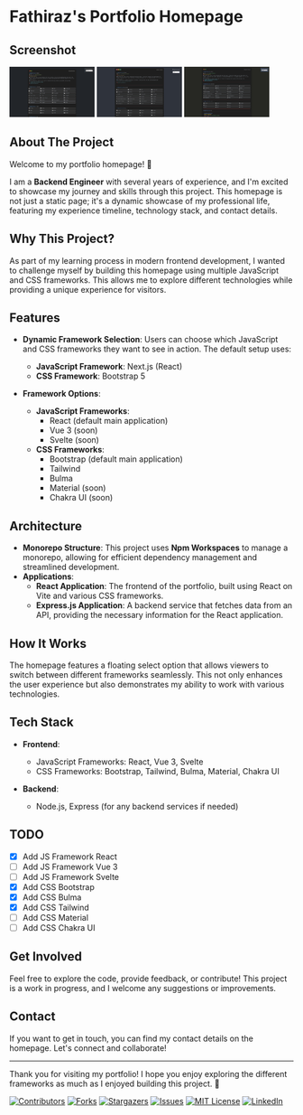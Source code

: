 # Fathiraz's Portfolio Homepage

<a id="readme-top"></a>

## Screenshot
<img src="https://raw.githubusercontent.com/fathiraz/fathiraz-homepage/refs/heads/main/public/images/react-bootstrap.png" width="30%"></img> <img src="https://raw.githubusercontent.com/fathiraz/fathiraz-homepage/refs/heads/main/public/images/react-bulma.png" width="30%"></img> <img src="https://raw.githubusercontent.com/fathiraz/fathiraz-homepage/refs/heads/main/public/images/react-tailwind.png" width="30%"></img> 

## About The Project

Welcome to my portfolio homepage! 🎉

I am a **Backend Engineer** with several years of experience, and I'm excited to showcase my journey and skills through this project. This homepage is not just a static page; it's a dynamic showcase of my professional life, featuring my experience timeline, technology stack, and contact details.

## Why This Project?

As part of my learning process in modern frontend development, I wanted to challenge myself by building this homepage using multiple JavaScript and CSS frameworks. This allows me to explore different technologies while providing a unique experience for visitors. 

## Features

- **Dynamic Framework Selection**: Users can choose which JavaScript and CSS frameworks they want to see in action. The default setup uses:
  - **JavaScript Framework**: Next.js (React)
  - **CSS Framework**: Bootstrap 5

- **Framework Options**:
  - **JavaScript Frameworks**:
    - React (default main application)
    - Vue 3 (soon)
    - Svelte (soon)
  - **CSS Frameworks**:
    - Bootstrap (default main application)
    - Tailwind
    - Bulma
    - Material (soon)
    - Chakra UI (soon)

## Architecture

- **Monorepo Structure**: This project uses **Npm Workspaces** to manage a monorepo, allowing for efficient dependency management and streamlined development.
- **Applications**: 
  - **React Application**: The frontend of the portfolio, built using React on Vite and various CSS frameworks.
  - **Express.js Application**: A backend service that fetches data from an API, providing the necessary information for the React application.

## How It Works

The homepage features a floating select option that allows viewers to switch between different frameworks seamlessly. This not only enhances the user experience but also demonstrates my ability to work with various technologies.

## Tech Stack

- **Frontend**: 
  - JavaScript Frameworks: React, Vue 3, Svelte
  - CSS Frameworks: Bootstrap, Tailwind, Bulma, Material, Chakra UI

- **Backend**: 
  - Node.js, Express (for any backend services if needed)

## TODO
- [x] Add JS Framework React
- [ ] Add JS Framework Vue 3
- [ ] Add JS Framework Svelte
- [x] Add CSS Bootstrap
- [x] Add CSS Bulma
- [x] Add CSS Tailwind
- [ ] Add CSS Material
- [ ] Add CSS Chakra UI
  
## Get Involved

Feel free to explore the code, provide feedback, or contribute! This project is a work in progress, and I welcome any suggestions or improvements.

## Contact

If you want to get in touch, you can find my contact details on the homepage. Let's connect and collaborate!

---

Thank you for visiting my portfolio! I hope you enjoy exploring the different frameworks as much as I enjoyed building this project. 🚀

<!-- PROJECT SHIELDS -->
[![Contributors][contributors-shield]][contributors-url]
[![Forks][forks-shield]][forks-url]
[![Stargazers][stars-shield]][stars-url]
[![Issues][issues-shield]][issues-url]
[![MIT License][license-shield]][license-url]
[![LinkedIn][linkedin-shield]][linkedin-url]

<!-- MARKDOWN LINKS & IMAGES -->
[contributors-shield]: https://img.shields.io/github/contributors/fathiraz/fathiraz-homepage.svg?style=for-the-badge
[contributors-url]: https://github.com/fathiraz/fathiraz-homepage/graphs/contributors
[forks-shield]: https://img.shields.io/github/forks/fathiraz/fathiraz-homepage.svg?style=for-the-badge
[forks-url]: https://github.com/fathiraz/fathiraz-homepage/network/members
[stars-shield]: https://img.shields.io/github/stars/fathiraz/fathiraz-homepage.svg?style=for-the-badge
[stars-url]: https://github.com/fathiraz/fathiraz-homepage/stargazers
[issues-shield]: https://img.shields.io/github/issues/fathiraz/fathiraz-homepage.svg?style=for-the-badge
[issues-url]: https://github.com/fathiraz/fathiraz-homepage/issues
[license-shield]: https://img.shields.io/github/license/fathiraz/fathiraz-homepage.svg?style=for-the-badge
[license-url]: https://github.com/fathiraz/fathiraz-homepage/blob/master/LICENSE.txt
[linkedin-shield]: https://img.shields.io/badge/-LinkedIn-black.svg?style=for-the-badge&logo=linkedin&colorB=555
[linkedin-url]: https://www.linkedin.com/in/fathiraz-arthuro/